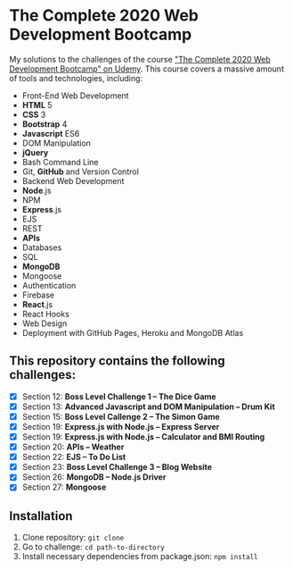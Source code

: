 # The Complete 2020 Web Development Bootcamp

My solutions to the challenges of the course ["The Complete 2020 Web Development Bootcamp" on Udemy](https://www.udemy.com/course/the-complete-web-development-bootcamp/). This course covers a massive amount of tools and technologies, including:

* Front-End Web Development
* **HTML** 5
* **CSS** 3
* **Bootstrap** 4
* **Javascript** ES6
* DOM Manipulation
* **jQuery**
* Bash Command Line
* Git, **GitHub** and Version Control
* Backend Web Development
* **Node**.js
* NPM
* **Express**.js
* EJS
* REST
* **APIs**
* Databases
* SQL
* **MongoDB**
* Mongoose
* Authentication
* Firebase
* **React**.js
* React Hooks
* Web Design
* Deployment with GitHub Pages, Heroku and MongoDB Atlas

## This repository contains the following challenges:

- [x] Section 12: **Boss Level Challenge 1 – The Dice Game**
- [x] Section 13: **Advanced Javascript and DOM Manipulation – Drum Kit**
- [x] Section 15: **Boss Level Callenge 2 – The Simon Game**
- [x] Section 19: **Express.js with Node.js – Express Server**
- [x] Section 19: **Express.js with Node.js – Calculator and BMI Routing**
- [x] Section 20: **APIs – Weather**
- [x] Section 22: **EJS – To Do List**
- [x] Section 23: **Boss Level Challenge 3 – Blog Website**
- [x] Section 26: **MongoDB – Node.js Driver**
- [x] Section 27: **Mongoose**

## Installation

1. Clone repository:
```git clone```
2. Go to challenge:
```cd path-to-directory```
3. Install necessary dependencies from package.json:
```npm install```